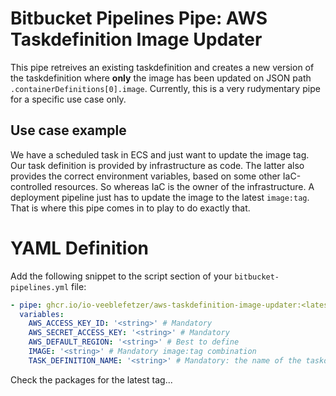 # Bitbucket Pipelines Pipe: AWS Taskdefinition Image Updater

This pipe retreives an existing taskdefinition and creates a new version of the taskdefinition where **only**
the image has been updated on JSON path `.containerDefinitions[0].image`. Currently, this is a very rudymentary 
pipe for a specific use case only.

## Use case example
We have a scheduled task in ECS and just want to update the image tag. Our task definition is provided by infrastructure as code.
The latter also provides the correct environment variables, based on some other IaC-controlled resources. So whereas IaC
is the owner of the infrastructure. A deployment pipeline just has to update the image to the latest `image:tag`.  That
is where this pipe comes in to play to do exactly that. 

# YAML Definition
Add the following snippet to the script section of your `bitbucket-pipelines.yml` file:


```yaml
- pipe: ghcr.io/io-veeblefetzer/aws-taskdefinition-image-updater:<latest tag>
  variables:
    AWS_ACCESS_KEY_ID: '<string>' # Mandatory
    AWS_SECRET_ACCESS_KEY: '<string>' # Mandatory
    AWS_DEFAULT_REGION: '<string>' # Best to define
    IMAGE: '<string>' # Mandatory image:tag combination
    TASK_DEFINITION_NAME: '<string>' # Mandatory: the name of the taskdefinition to update
```

Check the packages for the latest tag...